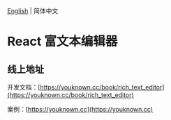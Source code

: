[English](./README.EN.md) | 简体中文

# React 富文本编辑器

## 线上地址

开发文档：[https://youknown.cc/book/rich_text_editor](https://youknown.cc/book/rich_text_editor)

案例：[https://youknown.cc](https://youknown.cc)